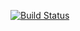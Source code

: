 [![Build Status](https://travis-ci.com/ExpectationMax/sklearn-jax-kernels.svg?token=3sUUnmMzs9wxN3Qapssj&branch=master)](https://travis-ci.com/ExpectationMax/sklearn-jax-kernels)

